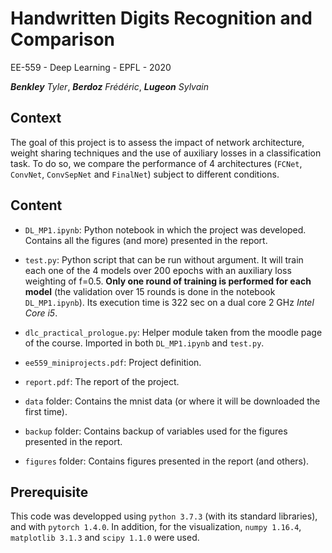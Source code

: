 # Handwritten Digits Recognition and Comparison
EE-559 - Deep Learning - EPFL - 2020

_**Benkley** Tyler_, _**Berdoz** Frédéric_, _**Lugeon** Sylvain_

## Context
The   goal   of   this   project   is   to   assess   the   impact of network  architecture,  weight  sharing  techniques  and  the use  of  auxiliary  losses  in  a  classification  task.  To  do  so, we  compare  the  performance  of  4  architectures (```FCNet```, ```ConvNet```, ```ConvSepNet``` and ```FinalNet```)  subject  to different conditions.


## Content

* ```DL_MP1.ipynb```: Python notebook in which the project was developed. Contains all the figures (and more) presented in the report.

* ```test.py```: Python script that can be run without argument. It will train each one of the 4 models over 200 epochs with an auxiliary loss weighting of f=0.5. **Only one round of training is performed for each model** (the validation over 15 rounds is done in the notebook ```DL_MP1.ipynb```). Its execution time is 322 sec on a dual core 2 GHz _Intel Core i5_.

* ```dlc_practical_prologue.py```: Helper module taken from the moodle page of the course. Imported in both ```DL_MP1.ipynb``` and ```test.py```.

* ```ee559_miniprojects.pdf```: Project definition.

* ```report.pdf```: The report of the project.

* ```data``` folder: Contains the mnist data (or where it will be downloaded the first time).

* ```backup``` folder: Contains backup of variables used for the figures presented in the report.

* ```figures``` folder: Contains figures presented in the report (and others).


## Prerequisite

This code was developped using ```python 3.7.3``` (with its standard libraries), and with ```pytorch 1.4.0```. In addition, for the visualization, ```numpy 1.16.4```, ```matplotlib 3.1.3``` and ```scipy 1.1.0``` were used.





